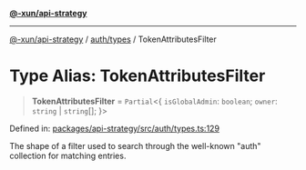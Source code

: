 [**@-xun/api-strategy**](../../../README.md)

***

[@-xun/api-strategy](../../../README.md) / [auth/types](../README.md) / TokenAttributesFilter

# Type Alias: TokenAttributesFilter

> **TokenAttributesFilter** = `Partial`\<\{ `isGlobalAdmin`: `boolean`; `owner`: `string` \| `string`[]; \}\>

Defined in: [packages/api-strategy/src/auth/types.ts:129](https://github.com/Xunnamius/api-utils/blob/3905fc4975c9f15e022202427b124cf715fcf3dc/packages/api-strategy/src/auth/types.ts#L129)

The shape of a filter used to search through the well-known "auth"
collection for matching entries.
